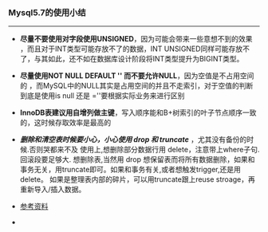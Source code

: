### Mysql5.7的使用小结

------



- **尽量不要使用对字段使用UNSIGNED**，因为可能会带来一些意想不到的效果 ，而且对于INT类型可能存放不了的数据，INT UNSIGNED同样可能存放不了，与其如此，还不如在数据库设计阶段将INT类型提升为BIGINT类型。 

  

- **尽量使用NOT NULL DEFAULT '' 而不要允许NULL**，因为空值是不占用空间的 ，而MySQL中的NULL其实是占用空间的并且不走索引，对于空值的判断到底是使用is null 还是 =''要根据实际业务来进行区别 

  

- **InnoDB表建议用自增列做主键**，写入顺序能和B+树索引的叶子节点顺序一致的，这时候存取效率是最高的 

  

-  ***删除和清空表时候要小心，小心使用 drop 和 truncate*** ，尤其没有备份的时候.否则哭都来不及 使用上,想删除部分数据行用 delete，注意带上where子句. 回滚段要足够大. 想删除表,当然用 drop 想保留表而将所有数据删除，如果和事务无关，用truncate即可。如果和事务有关,或者想触发trigger,还是用delete。 如果是整理表内部的碎片，可以用truncate跟上reuse stroage，再重新导入/插入数据。 

  - [参考资料](https://www.cnblogs.com/SaraMoring/p/5607537.html)

    

- 

